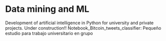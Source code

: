 # Data mining and ML
Development of artificial intelligence in Python for university and private projects. 
Under construction!!
Notebook_Bitcoin_tweets_classifier: Pequeño estudio para trabajo universitario en grupo 
